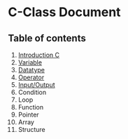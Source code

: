 # C-Class Document

## Table of contents

1. [Introduction C](Basic.md)
2. [Variable](Datatype%20Operator%20Expression.md)
3. [Datatype](Datatype%20Operator%20Expression.md#data-type)
4. [Operator](Datatype%20Operator%20Expression.md#operator)
5. [Input/Output](Input%20Output.md)
6. Condition
7. Loop
8. Function
9. Pointer
10. Array
11. Structure
